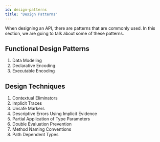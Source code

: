```yaml
---
id: design-patterns
title: "Design Patterns"
---
```


When designing an API, there are patterns that are commonly used. In this section, we are going to talk about some of these patterns.

## Functional Design Patterns
  1. Data Modeling
  2. Declarative Encoding
  3. Executable Encoding

## Design Techniques
  1. Contextual Eliminators
  2. Implicit Traces
  3. Unsafe Markers
  4. Descriptive Errors Using Implicit Evidence
  5. Partial Application of Type Parameters
  6. Double Evaluation Prevention
  7. Method Naming Conventions
  8. Path Dependent Types

